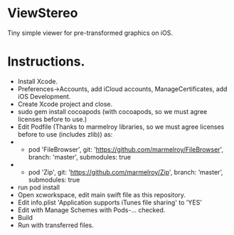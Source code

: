 # ViewStereo
Tiny simple viewer for pre-transformed graphics on iOS.

# Instructions.
* Install Xcode.
* Preferences->Accounts, add iCloud accounts, ManageCertificates, add iOS Development.
* Create Xcode project and close.
* sudo gem install cocoapods (with cocoapods, so we must agree licenses before to use.)
* Edit Podfile (Thanks to marmelroy libraries, so we must agree licenses before to use (includes zlib)) as:
* * pod 'FileBrowser', git: 'https://github.com/marmelroy/FileBrowser', branch: 'master', submodules: true
* * pod 'Zip', git: 'https://github.com/marmelroy/Zip', branch: ‘master’, submodules: true
* run pod install
* Open xcworkspace, edit main swift file as this repository.
* Edit info.plist 'Application supports iTunes file sharing' to 'YES'
* Edit with Manage Schemes with Pods-... checked.
* Build
* Run with transferred files.
